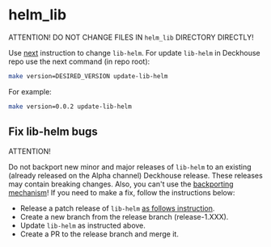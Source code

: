 # helm_lib
ATTENTION! DO NOT CHANGE FILES IN `helm_lib` DIRECTORY DIRECTLY!

Use [next](https://github.com/deckhouse/lib-helm/blob/main/README.md#working-with-repo) instruction to change `lib-helm`.
For update `lib-helm` in Deckhouse repo use the next command (in repo root):

```bash
make version=DESIRED_VERSION update-lib-helm
```

For example:
```bash
make version=0.0.2 update-lib-helm
```

## Fix lib-helm bugs

ATTENTION!

Do not backport new minor and major releases of `lib-helm` to an existing (already released on the Alpha channel) Deckhouse release. 
These releases may contain breaking changes. Also, you can't use the [backporting mechanism](https://github.com/deckhouse/deckhouse/wiki/Guidelines-for-working-with-PRs#backporting-a-pr)! 
If you need to make a fix, follow the instructions below:
- Release a patch release of `lib-helm` [as follows instruction](https://github.com/deckhouse/lib-helm/blob/main/README.md#fix-bug-in-minor-release-xx).
- Create a new branch from the release branch (release-1.XXX).
- Update `lib-helm` as instructed above.
- Create a PR to the release branch and merge it.
